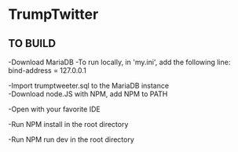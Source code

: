 # TrumpTwitter
## TO BUILD

-Download MariaDB
-To run locally, in 'my.ini', add the following line:  
bind-address = 127.0.0.1

-Import trumptweeter.sql to the MariaDB instance  
-Download node.JS with NPM, add NPM to PATH
 

-Open with your favorite IDE 

-Run NPM install in the root directory

-Run NPM run dev in the root directory

